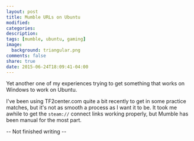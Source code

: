 ```yaml
---
layout: post
title: Mumble URLs on Ubuntu
modified:
categories:
description:
tags: [mumble, ubuntu, gaming]
image:
  background: triangular.png
comments: false
share: true
date: 2015-06-24T18:09:41-04:00
---
```


Yet another one of my experiences trying to get something that works on Windows to work on Ubuntu.

I've been using TF2center.com quite a bit recently to get in some practice matches, but it's not as smooth a process as I want it to be. It took me awhile to get the `steam://` connect links working properly, but Mumble has been manual for the most part.

-- Not finished writing --
